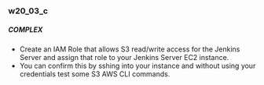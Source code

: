 ### w20_03_c

##### COMPLEX

- Create an IAM Role that allows S3 read/write access for the Jenkins Server and assign that role to your Jenkins Server EC2 instance.
- You can confirm this by sshing into your instance and without using your credentials test some S3 AWS CLI commands.